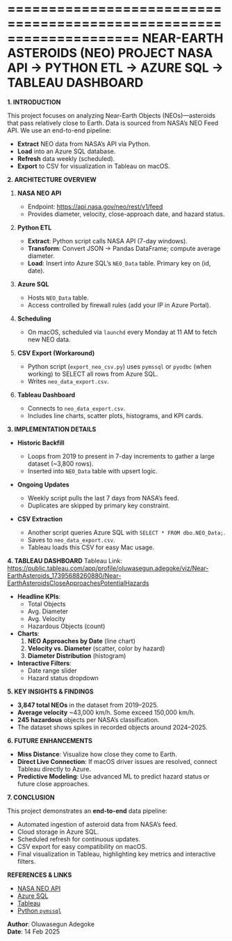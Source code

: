 ====================================================================
                     NEAR-EARTH ASTEROIDS (NEO) PROJECT
            NASA API → PYTHON ETL → AZURE SQL → TABLEAU DASHBOARD
====================================================================

**1. INTRODUCTION**

This project focuses on analyzing Near-Earth Objects (NEOs)—asteroids 
that pass relatively close to Earth. Data is sourced from NASA’s NEO 
Feed API. We use an end-to-end pipeline:

- **Extract** NEO data from NASA’s API via Python.
- **Load** into an Azure SQL database.
- **Refresh** data weekly (scheduled).
- **Export** to CSV for visualization in Tableau on macOS.

**2. ARCHITECTURE OVERVIEW**

1. **NASA NEO API**  
   - Endpoint: https://api.nasa.gov/neo/rest/v1/feed  
   - Provides diameter, velocity, close-approach date, and hazard status.

2. **Python ETL**  
   - **Extract**: Python script calls NASA API (7-day windows).  
   - **Transform**: Convert JSON → Pandas DataFrame; compute average diameter.  
   - **Load**: Insert into Azure SQL’s `NEO_Data` table. Primary key on (id, date).

3. **Azure SQL**  
   - Hosts `NEO_Data` table.  
   - Access controlled by firewall rules (add your IP in Azure Portal).

4. **Scheduling**  
   - On macOS, scheduled via `launchd` every Monday at 11 AM to fetch new NEO data.

5. **CSV Export (Workaround)**  
   - Python script (`export_neo_csv.py`) uses `pymssql` or `pyodbc` (when working) 
     to SELECT all rows from Azure SQL.  
   - Writes `neo_data_export.csv`.

6. **Tableau Dashboard**  
   - Connects to `neo_data_export.csv`.  
   - Includes line charts, scatter plots, histograms, and KPI cards.

**3. IMPLEMENTATION DETAILS**

- **Historic Backfill**  
  - Loops from 2019 to present in 7-day increments to gather a large dataset (~3,800 rows).  
  - Inserted into `NEO_Data` table with upsert logic.  

- **Ongoing Updates**  
  - Weekly script pulls the last 7 days from NASA’s feed.  
  - Duplicates are skipped by primary key constraint.

- **CSV Extraction**  
  - Another script queries Azure SQL with `SELECT * FROM dbo.NEO_Data;`.  
  - Saves to `neo_data_export.csv`.  
  - Tableau loads this CSV for easy Mac usage.

**4. TABLEAU DASHBOARD**
Tableau Link: https://public.tableau.com/app/profile/oluwasegun.adegoke/viz/Near-EarthAsteroids_17395688260880/Near-EarthAsteroidsCloseApproachesPotentialHazards

- **Headline KPIs**: 
  - Total Objects
  - Avg. Diameter
  - Avg. Velocity
  - Hazardous Objects (count)
- **Charts**:
  1. **NEO Approaches by Date** (line chart)
  2. **Velocity vs. Diameter** (scatter, color by hazard)
  3. **Diameter Distribution** (histogram)
- **Interactive Filters**:
  - Date range slider
  - Hazard status dropdown

**5. KEY INSIGHTS & FINDINGS**

- **3,847 total NEOs** in the dataset from 2019–2025.
- **Average velocity** ~43,000 km/h. Some exceed 150,000 km/h.
- **245 hazardous** objects per NASA’s classification.
- The dataset shows spikes in recorded objects around 2024–2025.

**6. FUTURE ENHANCEMENTS**

- **Miss Distance**: Visualize how close they come to Earth.
- **Direct Live Connection**: If macOS driver issues are resolved, connect Tableau directly to Azure.
- **Predictive Modeling**: Use advanced ML to predict hazard status or future close approaches.

**7. CONCLUSION**

This project demonstrates an **end-to-end** data pipeline:
- Automated ingestion of asteroid data from NASA’s feed.
- Cloud storage in Azure SQL.
- Scheduled refresh for continuous updates.
- CSV export for easy compatibility on macOS.
- Final visualization in Tableau, highlighting key metrics and interactive filters.


**REFERENCES & LINKS**

- [NASA NEO API](https://api.nasa.gov/)  
- [Azure SQL](https://azure.microsoft.com/en-us/services/sql-database/)  
- [Tableau]([https://www.tableau.com/](https://public.tableau.com/app/profile/oluwasegun.adegoke/viz/Near-EarthAsteroids_17395688260880/Near-EarthAsteroidsCloseApproachesPotentialHazards))  
- [Python `pymssql`](https://pymssql.readthedocs.io/)

**Author**: Oluwasegun Adegoke  
**Date**: 14 Feb 2025
